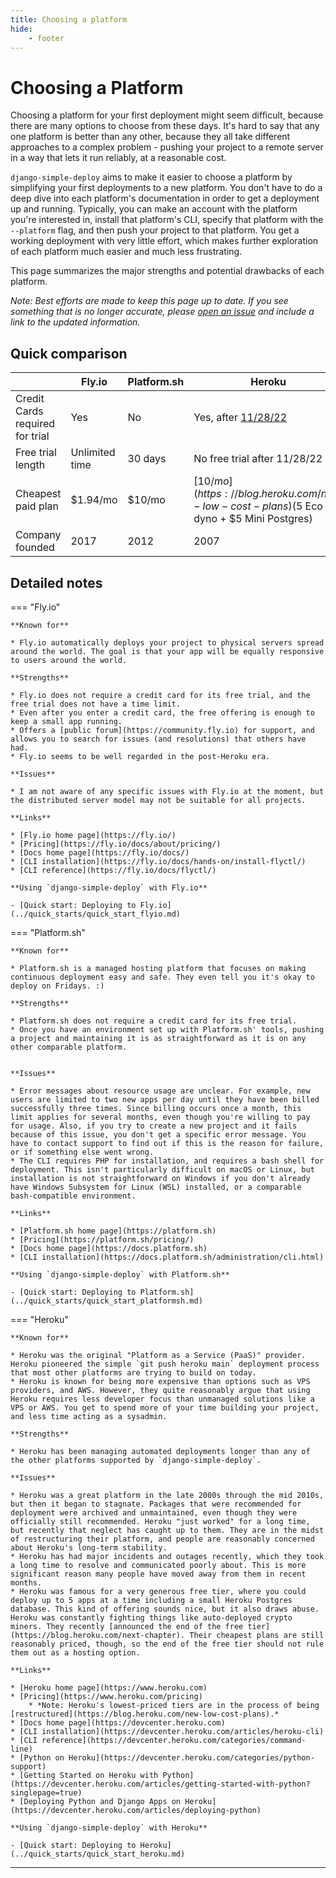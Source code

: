 ```yaml
---
title: Choosing a platform
hide:
    - footer
---
```


# Choosing a Platform

Choosing a platform for your first deployment might seem difficult, because there are many options to choose from these days. It's hard to say that any one platform is better than any other, because they all take different approaches to a complex problem - pushing your project to a remote server in a way that lets it run reliably, at a reasonable cost.

`django-simple-deploy` aims to make it easier to choose a platform by simplifying your first deployments to a new platform. You don't have to do a deep dive into each platform's documentation in order to get a deployment up and running. Typically, you can make an account with the platform you're interested in, install that platform's CLI, specify that platform with the `--platform` flag, and then push your project to that platform. You get a working deployment with very little effort, which makes further exploration of each platform much easier and much less frustrating.

This page summarizes the major strengths and potential drawbacks of each platform.

*Note: Best efforts are made to keep this page up to date. If you see something that is no longer accurate, please [open an issue](https://github.com/ehmatthes/django-simple-deploy/issues) and include a link to the updated information.*

## Quick comparison

|                       | Fly.io             | Platform.sh             | Heroku                                                      |
| --------------------- | ------------------ | ----------------------- | ----------------------------------------------------------- |
| Credit Cards required for trial | Yes                | No                      | Yes, after [11/28/22](https://blog.heroku.com/next-chapter) |
| Free trial length     | Unlimited time | 30 days | No free trial after 11/28/22 |
| Cheapest paid plan    | $1.94/mo              | $10/mo                  | [$10/mo](https://blog.heroku.com/new-low-cost-plans) ($5 Eco dyno + $5 Mini Postgres)                     |
| Company founded       | 2017               | 2012                    | 2007                                                        |

## Detailed notes

=== "Fly.io"

    **Known for**
    
    * Fly.io automatically deploys your project to physical servers spread around the world. The goal is that your app will be equally responsive to users around the world.
    
    **Strengths**
    
    * Fly.io does not require a credit card for its free trial, and the free trial does not have a time limit.
    * Even after you enter a credit card, the free offering is enough to keep a small app running.
    * Offers a [public forum](https://community.fly.io) for support, and allows you to search for issues (and resolutions) that others have had.
    * Fly.io seems to be well regarded in the post-Heroku era.
    
    **Issues**
    
    * I am not aware of any specific issues with Fly.io at the moment, but the distributed server model may not be suitable for all projects.
    
    **Links**
    
    * [Fly.io home page](https://fly.io/)
    * [Pricing](https://fly.io/docs/about/pricing/)
    * [Docs home page](https://fly.io/docs/)
    * [CLI installation](https://fly.io/docs/hands-on/install-flyctl/)
    * [CLI reference](https://fly.io/docs/flyctl/)

    **Using `django-simple-deploy` with Fly.io**

    - [Quick start: Deploying to Fly.io](../quick_starts/quick_start_flyio.md)

=== "Platform.sh"

    **Known for**
    
    * Platform.sh is a managed hosting platform that focuses on making continuous deployment easy and safe. They even tell you it's okay to deploy on Fridays. :)
    
    **Strengths**
    
    * Platform.sh does not require a credit card for its free trial.
    * Once you have an environment set up with Platform.sh' tools, pushing a project and maintaining it is as straightforward as it is on any other comparable platform.

    
    **Issues**
    
    * Error messages about resource usage are unclear. For example, new users are limited to two new apps per day until they have been billed successfully three times. Since billing occurs once a month, this limit applies for several months, even though you're willing to pay for usage. Also, if you try to create a new project and it fails because of this issue, you don't get a specific error message. You have to contact support to find out if this is the reason for failure, or if something else went wrong.
    * The CLI requires PHP for installation, and requires a bash shell for deployment. This isn't particularly difficult on macOS or Linux, but installation is not straightforward on Windows if you don't already have Windows Subsystem for Linux (WSL) installed, or a comparable bash-compatible environment.
    
    **Links**
    
    * [Platform.sh home page](https://platform.sh)
    * [Pricing](https://platform.sh/pricing/)
    * [Docs home page](https://docs.platform.sh)
    * [CLI installation](https://docs.platform.sh/administration/cli.html)

    **Using `django-simple-deploy` with Platform.sh**

    - [Quick start: Deploying to Platform.sh](../quick_starts/quick_start_platformsh.md)

=== "Heroku"

    **Known for**
    
    * Heroku was the original "Platform as a Service (PaaS)" provider. Heroku pioneered the simple `git push heroku main` deployment process that most other platforms are trying to build on today.
    * Heroku is known for being more expensive than options such as VPS providers, and AWS. However, they quite reasonably argue that using Heroku requires less developer focus than unmanaged solutions like a VPS or AWS. You get to spend more of your time building your project, and less time acting as a sysadmin.
    
    **Strengths**
    
    * Heroku has been managing automated deployments longer than any of the other platforms supported by `django-simple-deploy`.

    **Issues**
    
    * Heroku was a great platform in the late 2000s through the mid 2010s, but then it began to stagnate. Packages that were recommended for deployment were archived and unmaintained, even though they were officially still recommended. Heroku "just worked" for a long time, but recently that neglect has caught up to them. They are in the midst of restructuring their platform, and people are reasonably concerned about Heroku's long-term stability.
    * Heroku has had major incidents and outages recently, which they took a long time to resolve and communicated poorly about. This is more significant reason many people have moved away from them in recent months.
    * Heroku was famous for a very generous free tier, where you could deploy up to 5 apps at a time including a small Heroku Postgres database. This kind of offering sounds nice, but it also draws abuse. Heroku was constantly fighting things like auto-deployed crypto miners. They recently [announced the end of the free tier](https://blog.heroku.com/next-chapter). Their cheapest plans are still reasonably priced, though, so the end of the free tier should not rule them out as a hosting option.
    
    **Links**
    
    * [Heroku home page](https://www.heroku.com)
    * [Pricing](https://www.heroku.com/pricing)
        * *Note: Heroku's lowest-priced tiers are in the process of being [restructured](https://blog.heroku.com/new-low-cost-plans).*
    * [Docs home page](https://devcenter.heroku.com)
    * [CLI installation](https://devcenter.heroku.com/articles/heroku-cli)
    * [CLI reference](https://devcenter.heroku.com/categories/command-line)
    * [Python on Heroku](https://devcenter.heroku.com/categories/python-support)
    * [Getting Started on Heroku with Python](https://devcenter.heroku.com/articles/getting-started-with-python?singlepage=true)
    * [Deploying Python and Django Apps on Heroku](https://devcenter.heroku.com/articles/deploying-python)

    **Using `django-simple-deploy` with Heroku**

    - [Quick start: Deploying to Heroku](../quick_starts/quick_start_heroku.md)


---

